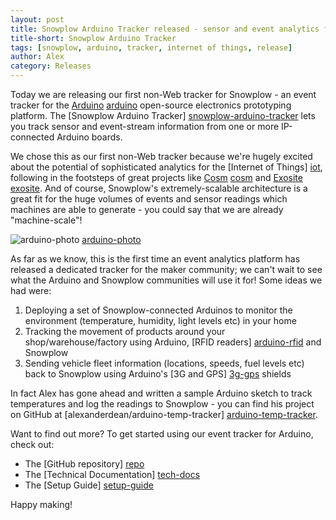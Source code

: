 ```yaml
---
layout: post
title: Snowplow Arduino Tracker released - sensor and event analytics for the internet of things
title-short: Snowplow Arduino Tracker
tags: [snowplow, arduino, tracker, internet of things, release]
author: Alex
category: Releases
---
```


Today we are releasing our first non-Web tracker for Snowplow - an event tracker for the [Arduino] [arduino] open-source electronics prototyping platform. The [Snowplow Arduino Tracker] [snowplow-arduino-tracker] lets you track sensor and event-stream information from one or more IP-connected Arduino boards.

We chose this as our first non-Web tracker because we're hugely excited about the potential of sophisticated analytics for the [Internet of Things] [iot], following in the footsteps of great projects like [Cosm] [cosm] and [Exosite] [exosite]. And of course, Snowplow's extremely-scalable architecture is a great fit for the huge volumes of events and sensor readings which machines are able to generate - you could say that we are already "machine-scale"!

![arduino-photo] [arduino-photo]

As far as we know, this is the first time an event analytics platform has released a dedicated tracker for the maker community; we can't wait to see what the Arduino and Snowplow communities will use it for! Some ideas we had were:

1. Deploying a set of Snowplow-connected Arduinos to monitor the environment (temperature, humidity, light levels etc) in your home
2. Tracking the movement of products around your shop/warehouse/factory using Arduino, [RFID readers] [arduino-rfid] and Snowplow
3. Sending vehicle fleet information (locations, speeds, fuel levels etc) back to Snowplow using Arduino's [3G and GPS] [3g-gps] shields

In fact Alex has gone ahead and written a sample Arduino sketch to track temperatures and log the readings to Snowplow - you can find his project on GitHub at [alexanderdean/arduino-temp-tracker] [arduino-temp-tracker].

Want to find out more? To get started using our event tracker for Arduino, check out:

* The [GitHub repository] [repo]
* The [Technical Documentation] [tech-docs]
* The [Setup Guide] [setup-guide]

Happy making!

[arduino]: http://www.arduino.cc/
[snowplow-arduino-tracker]: https://github.com/snowplow/snowplow-arduino-tracker

[iot]: http://www.forbes.com/sites/ericsavitz/2013/01/14/ces-2013-the-break-out-year-for-the-internet-of-things/

[cosm]: https://cosm.com/
[exosite]: http://exosite.com/

[arduino-photo]: /assets/img/blog/2013/03/arduino-board-photo.jpg

[arduino-rfid]: http://arduino.cc/blog/category/wireless/rfid/
[3g-gps]: http://www.cooking-hacks.com/index.php/documentation/tutorials/arduino-3g-gprs-gsm-gps

[arduino-temp-tracker]: https://github.com/alexanderdean/arduino-temp-tracker

[repo]: https://github.com/snowplow/snowplow-arduino-tracker
[tech-docs]: https://github.com/snowplow/snowplow/wiki/Arduino-Tracker
[setup-guide]: https://github.com/snowplow/snowplow/wiki/Arduino-Tracker-Setup
